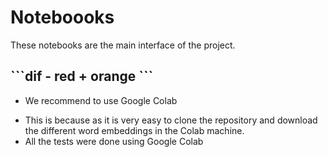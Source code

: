 # Noteboooks

These notebooks are the main interface of the project.

<h2>
```dif
- red
+ orange
```
</h2>

- We recommend to use Google Colab
+ This is because as it is very easy to clone the repository and download the different word embeddings in the Colab machine.
+ All the tests were done using Google Colab




